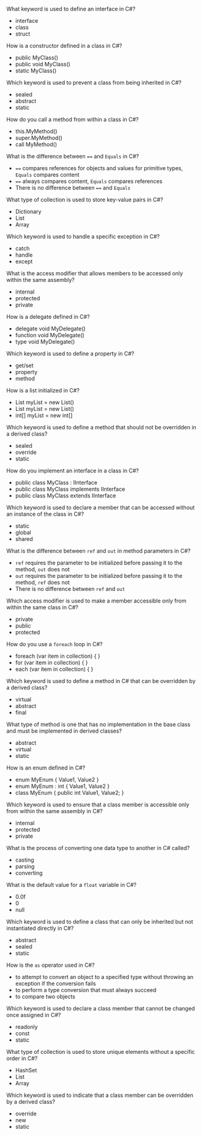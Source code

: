 What keyword is used to define an interface in C#?
- interface
- class
- struct

How is a constructor defined in a class in C#?
- public MyClass()
- public void MyClass()
- static MyClass()

Which keyword is used to prevent a class from being inherited in C#?
- sealed
- abstract
- static

How do you call a method from within a class in C#?
- this.MyMethod()
- super.MyMethod()
- call MyMethod()

What is the difference between `==` and `Equals` in C#?
- `==` compares references for objects and values for primitive types, `Equals` compares content
- `==` always compares content, `Equals` compares references
- There is no difference between `==` and `Equals`

What type of collection is used to store key-value pairs in C#?
- Dictionary
- List
- Array

Which keyword is used to handle a specific exception in C#?
- catch
- handle
- except

What is the access modifier that allows members to be accessed only within the same assembly?
- internal
- protected
- private

How is a delegate defined in C#?
- delegate void MyDelegate()
- function void MyDelegate()
- type void MyDelegate()

Which keyword is used to define a property in C#?
- get/set
- property
- method

How is a list initialized in C#?
- List<int> myList = new List<int>()
- List myList = new List()
- int[] myList = new int[]

Which keyword is used to define a method that should not be overridden in a derived class?
- sealed
- override
- static

How do you implement an interface in a class in C#?
- public class MyClass : IInterface
- public class MyClass implements IInterface
- public class MyClass extends IInterface

Which keyword is used to declare a member that can be accessed without an instance of the class in C#?
- static
- global
- shared

What is the difference between `ref` and `out` in method parameters in C#?
- `ref` requires the parameter to be initialized before passing it to the method, `out` does not
- `out` requires the parameter to be initialized before passing it to the method, `ref` does not
- There is no difference between `ref` and `out`

Which access modifier is used to make a member accessible only from within the same class in C#?
- private
- public
- protected

How do you use a `foreach` loop in C#?
- foreach (var item in collection) { }
- for (var item in collection) { }
- each (var item in collection) { }

Which keyword is used to define a method in C# that can be overridden by a derived class?
- virtual
- abstract
- final

What type of method is one that has no implementation in the base class and must be implemented in derived classes?
- abstract
- virtual
- static

How is an enum defined in C#?
- enum MyEnum { Value1, Value2 }
- enum MyEnum : int { Value1, Value2 }
- class MyEnum { public int Value1, Value2; }

Which keyword is used to ensure that a class member is accessible only from within the same assembly in C#?
- internal
- protected
- private

What is the process of converting one data type to another in C# called?
- casting
- parsing
- converting

What is the default value for a `float` variable in C#?
- 0.0f
- 0
- null

Which keyword is used to define a class that can only be inherited but not instantiated directly in C#?
- abstract
- sealed
- static

How is the `as` operator used in C#?
- to attempt to convert an object to a specified type without throwing an exception if the conversion fails
- to perform a type conversion that must always succeed
- to compare two objects

Which keyword is used to declare a class member that cannot be changed once assigned in C#?
- readonly
- const
- static

What type of collection is used to store unique elements without a specific order in C#?
- HashSet
- List
- Array

Which keyword is used to indicate that a class member can be overridden by a derived class?
- override
- new
- static